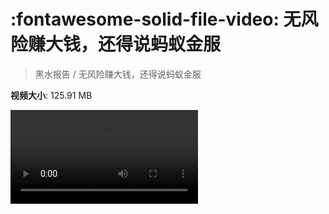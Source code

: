 # :fontawesome-solid-file-video: 无风险赚大钱，还得说蚂蚁金服

> 黑水报告 / 无风险赚大钱，还得说蚂蚁金服

**视频大小**: 125.91 MB

<div class="video"><video src="https://file.hsyhx.top/archive/黑水报告/无风险赚大钱，还得说蚂蚁金服.mp4" controls preload>🤔 您的浏览器不支持 video 标签</video></div>